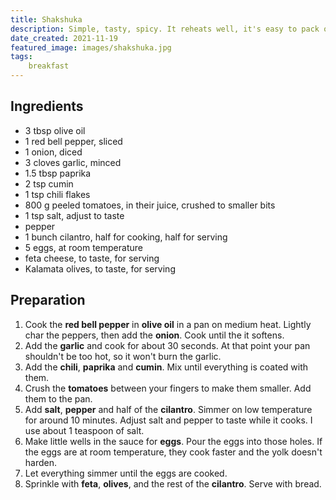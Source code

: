 ```yaml
---
title: Shakshuka
description: Simple, tasty, spicy. It reheats well, it's easy to pack on a hike, and it sure looks good.
date_created: 2021-11-19
featured_image: images/shakshuka.jpg
tags:
    breakfast
---
```


## Ingredients

- 3 tbsp olive oil
- 1 red bell pepper, sliced
- 1 onion, diced
- 3 cloves garlic, minced
- 1.5 tbsp paprika
- 2 tsp cumin
- 1 tsp chili flakes
- 800 g peeled tomatoes, in their juice, crushed to smaller bits
- 1 tsp salt, adjust to taste
- pepper
- 1 bunch cilantro, half for cooking, half for serving
- 5 eggs, at room temperature
- feta cheese, to taste, for serving
- Kalamata olives, to taste, for serving

## Preparation

1. Cook the **red bell pepper** in **olive oil** in a pan on medium heat. Lightly char the peppers, then add the **onion**. Cook until the it softens.
2. Add the **garlic** and cook for about 30 seconds. At that point your pan shouldn't be too hot, so it won't burn the garlic.
3. Add the **chili**, **paprika** and **cumin**. Mix until everything is coated with them.
4. Crush the **tomatoes** between your fingers to make them smaller. Add them to the pan.
5. Add **salt**, **pepper** and half of the **cilantro**. Simmer on low temperature for around 10 minutes. Adjust salt and pepper to taste while it cooks. I use about 1 teaspoon of salt.
6. Make little wells in the sauce for **eggs**. Pour the eggs into those holes. If the eggs are at room temperature, they cook faster and the yolk doesn't harden.
7. Let everything simmer until the eggs are cooked.
8. Sprinkle with **feta**, **olives**, and the rest of the **cilantro**. Serve with bread.

